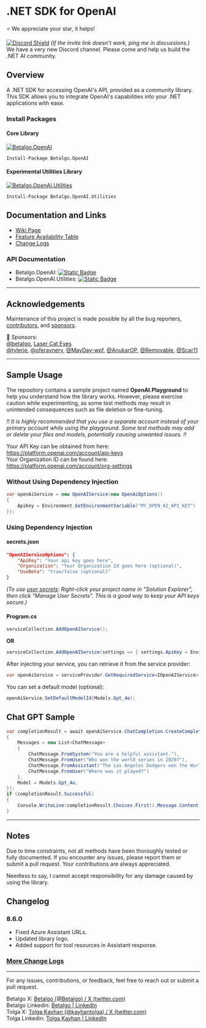 
# .NET SDK for OpenAI
⭐ We appreciate your star, it helps!  
 
[![Discord Shield](https://discord.com/api/guilds/1250841506785529916/widget.png?style=shield)](https://discord.gg/rE9uVp52) *(If the invite link doesn't work, ping me in discussions.)*  
We have a very new Discord channel. Please come and help us build the .NET AI community.

## Overview
A .NET SDK for accessing OpenAI's API, provided as a community library. This SDK allows you to integrate OpenAI's capabilities into your .NET applications with ease.

### Install Packages
#### Core Library
[![Betalgo.OpenAI](https://img.shields.io/nuget/v/Betalgo.OpenAI?style=for-the-badge)](https://www.nuget.org/packages/Betalgo.OpenAI/)
```shell
Install-Package Betalgo.OpenAI
```

#### Experimental Utilities Library
[![Betalgo.OpenAI.Utilities](https://img.shields.io/nuget/v/Betalgo.OpenAI.Utilities?style=for-the-badge)](https://www.nuget.org/packages/Betalgo.OpenAI.Utilities/)
```shell
Install-Package Betalgo.OpenAI.Utilities
```

## Documentation and Links
- [Wiki Page](https://github.com/betalgo/openai/wiki)
- [Feature Availability Table](https://github.com/betalgo/openai/wiki/Feature-Availability)
- [Change Logs](https://github.com/betalgo/openai/wiki/Change-Logs)

### API Documentation
- Betalgo.OpenAI: [![Static Badge](https://img.shields.io/badge/API%20Docs-DNDocs-190088?logo=readme&logoColor=white)](https://dndocs.com/d/betalgo-openai/api/OpenAI.OpenAiOptions.html)
- Betalgo.OpenAI.Utilities: [![Static Badge](https://img.shields.io/badge/API%20Docs-DNDocs-190088?logo=readme&logoColor=white)](https://dndocs.com/d/betalgo-openai/api/OpenAI.Utilities.Embedding.EmbeddingTools.html)

---

## Acknowledgements
Maintenance of this project is made possible by all the bug reporters, [contributors](https://github.com/betalgo/openai/graphs/contributors), and [sponsors](https://github.com/sponsors/kayhantolga).

💖 Sponsors:  
[@betalgo](https://github.com/betalgo), [Laser Cat Eyes](https://lasercateyes.com/)   
[@tylerje](https://github.com/tylerje), [@oferavnery](https://github.com/oferavnery), [@MayDay-wpf](https://github.com/MayDay-wpf), [@AnukarOP](https://github.com/AnukarOP), [@Removable](https://github.com/Removable), [@Scar11](https://github.com/Scar11)

---

## Sample Usage
The repository contains a sample project named **OpenAI.Playground** to help you understand how the library works. However, please exercise caution while experimenting, as some test methods may result in unintended consequences such as file deletion or fine-tuning.

*!! It is highly recommended that you use a separate account instead of your primary account while using the playground. Some test methods may add or delete your files and models, potentially causing unwanted issues. !!*

Your API Key can be obtained from here: https://platform.openai.com/account/api-keys  
Your Organization ID can be found here: https://platform.openai.com/account/org-settings

### Without Using Dependency Injection
```csharp
var openAiService = new OpenAIService(new OpenAiOptions()
{
    ApiKey = Environment.GetEnvironmentVariable("MY_OPEN_AI_API_KEY")
});
```

### Using Dependency Injection

#### secrets.json
```json
"OpenAIServiceOptions": {
    "ApiKey": "Your api key goes here",
    "Organization": "Your Organization Id goes here (optional)",
    "UseBeta": "true/false (optional)"
}
```
*(To use [user secrets](https://docs.microsoft.com/en-us/aspnet/core/security/app-secrets?view=aspnetcore-6.0&tabs=windows): Right-click your project name in "Solution Explorer", then click "Manage User Secrets". This is a good way to keep your API keys secure.)*

#### Program.cs
```csharp
serviceCollection.AddOpenAIService();
```

**OR**

```csharp
serviceCollection.AddOpenAIService(settings => { settings.ApiKey = Environment.GetEnvironmentVariable("MY_OPEN_AI_API_KEY"); });
```

After injecting your service, you can retrieve it from the service provider:
```csharp
var openAiService = serviceProvider.GetRequiredService<IOpenAIService>();
```

You can set a default model (optional):
```csharp
openAiService.SetDefaultModelId(Models.Gpt_4o);
```

## Chat GPT Sample
```csharp
var completionResult = await openAiService.ChatCompletion.CreateCompletion(new ChatCompletionCreateRequest
{
    Messages = new List<ChatMessage>
    {
        ChatMessage.FromSystem("You are a helpful assistant."),
        ChatMessage.FromUser("Who won the world series in 2020?"),
        ChatMessage.FromAssistant("The Los Angeles Dodgers won the World Series in 2020."),
        ChatMessage.FromUser("Where was it played?")
    },
    Model = Models.Gpt_4o,
});
if (completionResult.Successful)
{
    Console.WriteLine(completionResult.Choices.First().Message.Content);
}
```

---
## Notes
Due to time constraints, not all methods have been thoroughly tested or fully documented. If you encounter any issues, please report them or submit a pull request. Your contributions are always appreciated.

Needless to say, I cannot accept responsibility for any damage caused by using the library.

## Changelog
### 8.6.0
- Fixed Azure Assistant URLs.
- Updated library logo.
- Added support for tool resources in Assistant response.

### [More Change Logs](https://github.com/betalgo/openai/wiki/Change-Logs)
---

For any issues, contributions, or feedback, feel free to reach out or submit a pull request.

Betalgo X: [Betalgo (@Betalgo) / X (twitter.com)](https://twitter.com/Betalgo)  
Betalgo Linkedin:  [Betalgo | LinkedIn](https://www.linkedin.com/company/betalgo-up )  
Tolga X: [Tolga Kayhan (@kayhantolga) / X (twitter.com)](https://twitter.com/kayhantolga)  
Tolga Linkedin: [Tolga Kayhan | LinkedIn](https://www.linkedin.com/in/kayhantolga/)  

